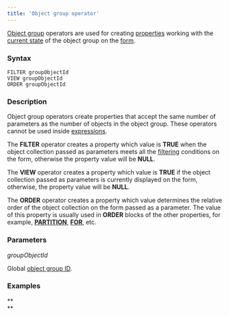 ```yaml
---
title: 'Object group operator'
---
```


[Object group](Form_structure.md) operators are used for creating [properties](Properties.md) working with the [current state](Object_group_operations.md) of the object group on the [form](Forms.md).

### Syntax

    FILTER groupObjectId
    VIEW groupObjectId
    ORDER groupObjectId

### Description

Object group operators create properties that accept the same number of parameters as the number of objects in the object group. These operators cannot be used inside [expressions](Expression.md).

The **FILTER** operator creates a property which value is **TRUE** when the object collection passed as parameters meets all the [filtering](Form_structure.md#Formstructure-filters) conditions on the form, otherwise the property value will be **NULL**.

The **VIEW** operator creates a property which value is **TRUE** if the object collection passed as parameters is currently displayed on the form, otherwise, the property value will be **NULL**.

The **ORDER** operator creates a property which value determines the relative order of the object collection on the form passed as a parameter. The value of this property is usually used in **ORDER** blocks of the other properties, for example, **[PARTITION](PARTITION_operator.md)**, **[FOR](FOR_operator.md)**, etc.

### Parameters

*groupObjectId*

Global [object group ID](IDs.md#IDs-groupobjectid).

### Examples



**  
**
